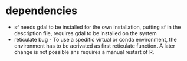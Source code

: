 # dependencies

* sf needs gdal to be installed for the own installation, putting sf in the description file, requires gdal to be installed on the system
* reticulate bug - To use a spedific virtual or conda environment, the environment has to be acrivated as first reticulate function. A later change is not possible ans requires a manual restart of R. 
